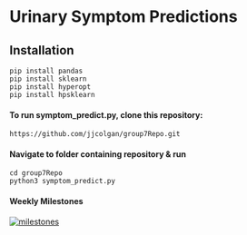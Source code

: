 # Urinary Symptom Predictions
## Installation
    pip install pandas
    pip install sklearn
    pip install hyperopt
    pip install hpsklearn

#### To run symptom_predict.py, clone this repository:
    https://github.com/jjcolgan/group7Repo.git
   
#### Navigate to folder containing repository & run
    cd group7Repo
    python3 symptom_predict.py
    
#### Weekly Milestones
[
![milestones](https://user-images.githubusercontent.com/62032266/114088498-b1b82700-987a-11eb-9eef-ebf824d695cc.PNG)
](url)
